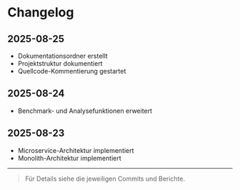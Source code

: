 ﻿# Changelog

## 2025-08-25
- Dokumentationsordner erstellt
- Projektstruktur dokumentiert
- Quellcode-Kommentierung gestartet

## 2025-08-24
- Benchmark- und Analysefunktionen erweitert

## 2025-08-23
- Microservice-Architektur implementiert
- Monolith-Architektur implementiert

---

> Für Details siehe die jeweiligen Commits und Berichte.

